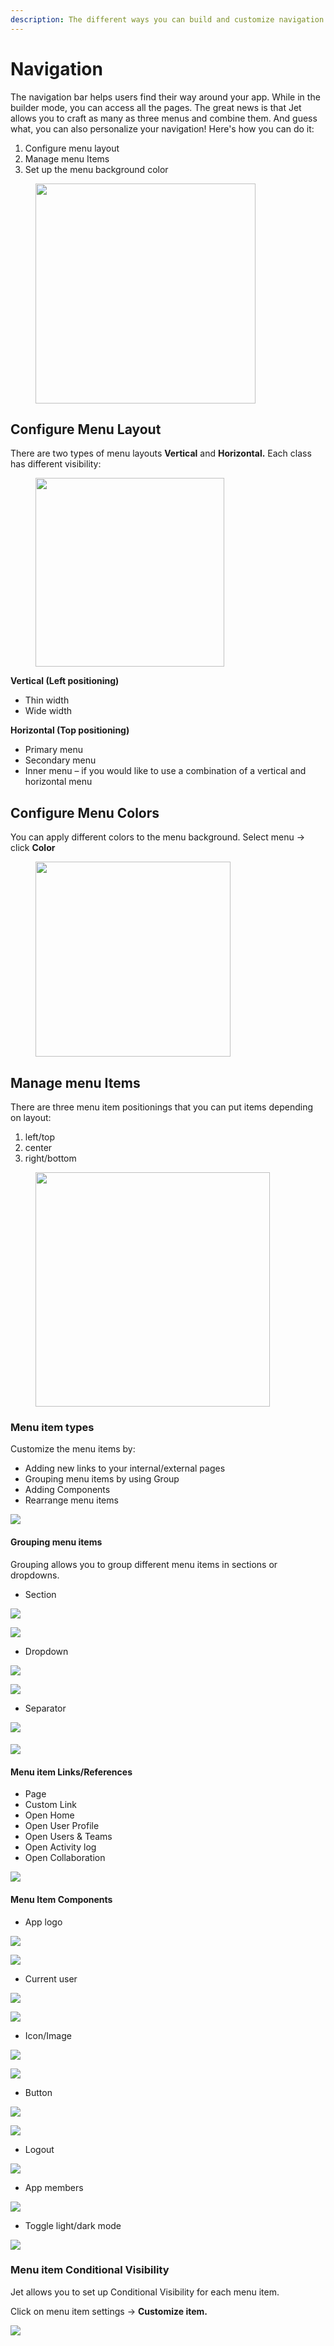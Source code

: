 ```yaml
---
description: The different ways you can build and customize navigation in your apps
---
```


# Navigation

The navigation bar helps users find their way around your app. While in the builder mode, you can access all the pages. The great news is that Jet allows you to craft as many as three menus and combine them. And guess what, you can also personalize your navigation! Here's how you can do it:

1. Configure menu layout
2. Manage menu Items
3. Set up the menu background color

<figure><img src="../../.gitbook/assets/Untitled 9.jpg" alt="" width="352"><figcaption></figcaption></figure>

## Configure Menu Layout

There are two types of menu layouts **Vertical** and **Horizontal.** Each class has different visibility:

<figure><img src="../../.gitbook/assets/image (17) (1).png" alt="" width="302"><figcaption></figcaption></figure>

**Vertical  (Left positioning)**

* Thin width
* Wide width

**Horizontal (Top positioning)**

* Primary menu
* Secondary menu
* Inner menu – if you would like to use a combination of a vertical and horizontal menu

## Configure Menu Colors

You can apply different colors to the menu background. Select menu -> click **Color**

<figure><img src="../../.gitbook/assets/image (24).png" alt="" width="312"><figcaption></figcaption></figure>

## Manage menu Items

There are three menu item positionings that you can put items depending on layout:

1. left/top&#x20;
2. center&#x20;
3. right/bottom

<figure><img src="../../.gitbook/assets/exp.jpg" alt="" width="375"><figcaption></figcaption></figure>

### Menu item types

Customize the menu items by:

* Adding new links to your internal/external pages
* Grouping menu items by using Group&#x20;
* Adding Components
* Rearrange menu items

![](<../../.gitbook/assets/image (26).png>)

#### **Grouping menu items**

Grouping allows you to group different menu items in sections or dropdowns.

* Section

![](<../../.gitbook/assets/image (5).png>)

![](<../../.gitbook/assets/image (15).png>)

* Dropdown

![](<../../.gitbook/assets/image (9).png>)

![](<../../.gitbook/assets/image (18).png>)

* Separator

![](<../../.gitbook/assets/image (17).png>)

#### ![](<../../.gitbook/assets/image (13).png>)

#### **Menu item Links/References**

* Page
* Custom Link
* Open Home
* Open User Profile
* Open Users & Teams
* Open Activity log
* Open Collaboration

![](<../../.gitbook/assets/image (28).png>)

#### **Menu Item Components**

* App logo

![](<../../.gitbook/assets/image (3).png>)

![](<../../.gitbook/assets/image (6).png>)

* Current user

![](<../../.gitbook/assets/image (25).png>)

![](<../../.gitbook/assets/image (21).png>)

* Icon/Image

![](<../../.gitbook/assets/image (10).png>)

![](<../../.gitbook/assets/image (20).png>)

* Button

![](<../../.gitbook/assets/image (14).png>)

![](<../../.gitbook/assets/image (22).png>)

* Logout

![](../../.gitbook/assets/image.png)

* App members

![](<../../.gitbook/assets/image (61).png>)

* Toggle light/dark mode

![](<../../.gitbook/assets/image (16).png>)

###

### Menu item Conditional Visibility

Jet allows you to set up Conditional Visibility for each menu item.&#x20;

Click on menu item settings -> **Customize item.**

![](<../../.gitbook/assets/image (8).png>)

<figure><img src="../../.gitbook/assets/image (19).png" alt=""><figcaption></figcaption></figure>









